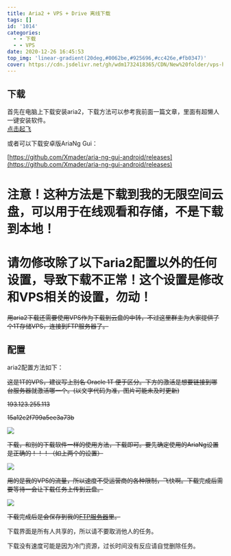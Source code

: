 ```yaml
---
title: Aria2 + VPS + Drive 离线下载
tags: []
id: '1014'
categories:
  - - 下载
  - - VPS
date: 2020-12-26 16:45:53
top_img: 'linear-gradient(20deg,#0062be,#925696,#cc426e,#fb0347)'
cover: https://cdn.jsdelivr.net/gh/wdm1732418365/CDN/New%20folder/vps-hosting-1200x385.webp
---
```


## 下载

首先在电脑上下载安装aria2，下载方法可以参考我前面一篇文章，里面有超懒人一键安装软件。  
[点击起飞](/2020/12/21/高速轻量下载器aria2/)

或者可以下载安卓版AriaNg Gui：

[https://github.com/Xmader/aria-ng-gui-android/releases](https://github.com/Xmader/aria-ng-gui-android/releases)

# 注意！这种方法是下载到我的无限空间云盘，可以用于在线观看和存储，不是下载到本地！
# 请勿修改除了以下aria2配置以外的任何设置，导致下载不正常！这个设置是修改和VPS相关的设置，勿动！

~~用aria2下载还需要使用VPS作为下载到云盘的中转，不过这里群主为大家提供了个1T存储VPS，连接到FTP服务器了。~~

## 配置

aria2配置方法如下：

~~这是1T的VPS，建议写上别名 Oracle 1T 便于区分。下方的激活是想要链接到哪台服务器就激活哪一个。(以文字代码为准，图片可能未及时更新)~~


~~193.123.255.113~~

~~15a12c2f799a5ee3a73b~~


![](https://cdn.jsdelivr.net/gh/wdm1732418365/CDN/New%20folder/Snipaste_2020-12-26_16-31-26.webp)

~~下载，和别的下载软件一样的使用方法，下载即可。要先确定使用的AriaNg设置是正确的！！！（如上两个的设置）~~

![](https://cdn.jsdelivr.net/gh/wdm1732418365/CDN/New%20folder/Snipaste_2020-12-26_16-37-55.webp)

~~用的是我的VPS的流量，所以速度不受运营商的各种限制，飞快啊。下载完成后需要等待一会让下载任务上传到云盘。~~

![](https://cdn.jsdelivr.net/gh/wdm1732418365/CDN/New%20folder/QQ图片20201226163933.webp)

~~下载完成后是会保存到我的[FTP服务器](/2021/01/14/ftp/)里。~~

下载界面是所有人共享的，所以请不要取消他人的任务。

下载没有速度可能是因为冷门资源，过长时间没有反应请自觉删除任务。